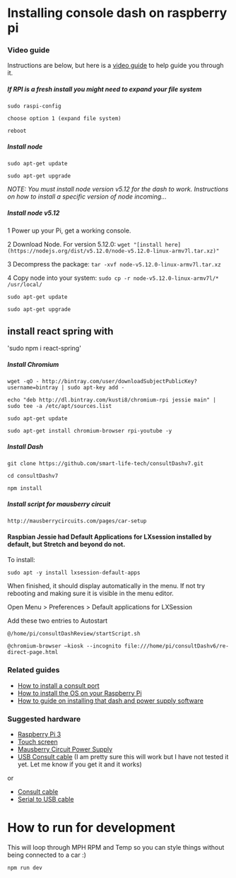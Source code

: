# Installing console dash on raspberry pi

### Video guide

Instructions are below, but here is a [video guide](https://www.youtube.com/watch?v=5C9ypE6JUuY)
to help guide you through it.

##### If RPI is a fresh install you might need to expand your file system

`sudo raspi-config`

`choose option 1 (expand file system)`

`reboot`


##### Install node

`sudo apt-get update`

`sudo apt-get upgrade`

*NOTE: You must install node version v5.12 for the dash to work. Instructions on how to install a specific version of node incoming...*

##### Install node v5.12

1 Power up your Pi, get a working console.

2 Download Node. For version 5.12.0: `wget "[install here](https://nodejs.org/dist/v5.12.0/node-v5.12.0-linux-armv7l.tar.xz)"`

3 Decompress the package: `tar -xvf node-v5.12.0-linux-armv7l.tar.xz`

4 Copy node into your system: `sudo cp -r node-v5.12.0-linux-armv7l/* /usr/local/`

`sudo apt-get update`

`sudo apt-get upgrade`




 ##  install react spring with
'sudo npm i react-spring'

##### Install Chromium

`wget -qO - http://bintray.com/user/downloadSubjectPublicKey?username=bintray | sudo apt-key add -`

`echo "deb http://dl.bintray.com/kusti8/chromium-rpi jessie main" | sudo tee -a /etc/apt/sources.list`

`sudo apt-get update`

`sudo apt-get install chromium-browser rpi-youtube -y`

##### Install Dash

`git clone https://github.com/smart-life-tech/consultDashv7.git`

`cd consultDashv7`

`npm install`


##### Install script for mausberry circuit

`http://mausberrycircuits.com/pages/car-setup`


#### Raspbian Jessie had Default Applications for LXsession installed by default, but Stretch and beyond do not.

To install:

`sudo apt -y install lxsession-default-apps`

When finished, it should display automatically in the menu. If not try rebooting and making sure it is visible in the menu editor.

Open Menu > Preferences > Default applications for LXSession

Add these two entries to Autostart

`@/home/pi/consultDashReview/startScript.sh`

`@chromium-browser —kiosk --incognito file:///home/pi/consultDashv6/re-direct-page.html`


### Related guides

- [How to install a consult port](https://youtu.be/6Vd9oKWORPs?t=164)
- [How to install the OS on your Raspberry Pi](https://www.raspberrypi.org/learning/software-guide/quickstart/)
- [How to guide on installing that dash and power supply software](https://github.com/gregsqueeb/consultDash)

### Suggested hardware

- [Raspberry Pi 3](https://www.adafruit.com/products/3055)
- [Touch screen](https://www.adafruit.com/products/2718)
- [Mausberry Circuit Power Supply](http://mausberry-circuits.myshopify.com/collections/car-power-supply-switches/products/3a-car-supply-switch)
- [USB Consult cable](http://www.ebay.com/itm/14-Pin-Consult-II-OBD-DDL-USB-Interface-Diagnostic-Scanner-Tool-For-Nissan-Z32-/291644411718?hash=item43e75c8f46:g:bOkAAOSwQM9UZfVB&item=291644411718&vxp=mtr) (I am pretty sure this will work but I have not tested it yet. Let me know if you get it and it works)

or

- [Consult cable](http://www.ebay.com/itm/Consult-Auto-Car-Diagnostic-Interface-Tool-14-Pin-Scanner-Scan-Cable-for-Nissan-/261194185645?hash=item3cd062fbad:g:EdIAAOxyB0VRrvEt&item=261194185645&vxp=mtr)
- [Serial to USB cable](http://www.ebay.com/itm/RS232-RS-232-Serial-to-USB-2-0-PL2303-Cable-Adapter-Converter-for-Win-7-8-10-/301675657589?hash=item463d453975:g:wRQAAOSwHnFVkj3Z)

# How to run for development

This will loop through MPH RPM and Temp so you can style things without being connected to a car :)

`npm run dev`
